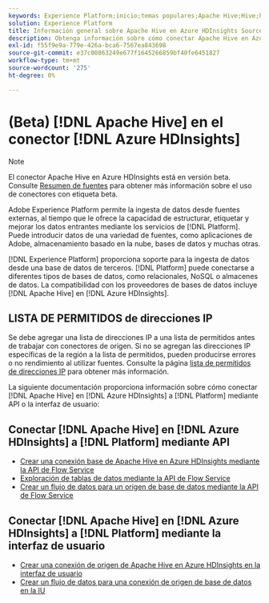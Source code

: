 ```yaml
---
keywords: Experience Platform;inicio;temas populares;Apache Hive;Hive;hive;Azure HDInsights;azure hdinsights;
solution: Experience Platform
title: Información general sobre Apache Hive en Azure HDInsights Source Connector
description: Obtenga información sobre cómo conectar Apache Hive en Azure HDInsights a Adobe Experience Platform mediante API o la interfaz de usuario.
exl-id: f55f9e9a-779e-426a-bca6-7567ea843698
source-git-commit: e37c00863249e677f1645266859bf40fe6451827
workflow-type: tm+mt
source-wordcount: '275'
ht-degree: 0%

---
```


# (Beta) [!DNL Apache Hive] en el conector [!DNL Azure HDInsights]

>[!NOTE]
>
>El conector Apache Hive en Azure HDInsights está en versión beta. Consulte [Resumen de fuentes](../../home.md#terms-and-conditions) para obtener más información sobre el uso de conectores con etiqueta beta.

Adobe Experience Platform permite la ingesta de datos desde fuentes externas, al tiempo que le ofrece la capacidad de estructurar, etiquetar y mejorar los datos entrantes mediante los servicios de [!DNL Platform]. Puede introducir datos de una variedad de fuentes, como aplicaciones de Adobe, almacenamiento basado en la nube, bases de datos y muchas otras.

[!DNL Experience Platform] proporciona soporte para la ingesta de datos desde una base de datos de terceros. [!DNL Platform] puede conectarse a diferentes tipos de bases de datos, como relacionales, NoSQL o almacenes de datos. La compatibilidad con los proveedores de bases de datos incluye [!DNL Apache Hive] en [!DNL Azure HDInsights].

## LISTA DE PERMITIDOS de direcciones IP

Se debe agregar una lista de direcciones IP a una lista de permitidos antes de trabajar con conectores de origen. Si no se agregan las direcciones IP específicas de la región a la lista de permitidos, pueden producirse errores o no rendimiento al utilizar fuentes. Consulte la página [lista de permitidos de direcciones IP](../../ip-address-allow-list.md) para obtener más información.

La siguiente documentación proporciona información sobre cómo conectar [!DNL Apache Hive] en [!DNL Azure HDInsights] a [!DNL Platform] mediante API o la interfaz de usuario:

## Conectar [!DNL Apache Hive] en [!DNL Azure HDInsights] a [!DNL Platform] mediante API

- [Crear una conexión base de Apache Hive en Azure HDInsights mediante la API de Flow Service](../../tutorials/api/create/databases/hive.md)
- [Exploración de tablas de datos mediante la API de Flow Service](../../tutorials/api/explore/tabular.md)
- [Crear un flujo de datos para un origen de base de datos mediante la API de Flow Service](../../tutorials/api/collect/database-nosql.md)

## Conectar [!DNL Apache Hive] en [!DNL Azure HDInsights] a [!DNL Platform] mediante la interfaz de usuario

- [Crear una conexión de origen de Apache Hive en Azure HDInsights en la interfaz de usuario](../../tutorials/ui/create/databases/hive.md)
- [Crear un flujo de datos para una conexión de origen de base de datos en la IU](../../tutorials/ui/dataflow/databases.md)
